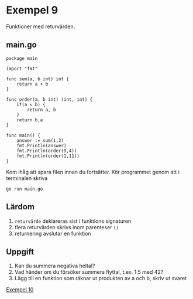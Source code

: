 # Exempel 9

Funktioner med returvärden.

## main.go

    package main

	import "fmt"

	func sum(a, b int) int {
	    return a + b
	}

	func order(a, b int) (int, int) {
		if(a < b) {
			return a, b
		}
		return b,a
	}

	func main() {
	    answer := sum(1,2)
	    fmt.Println(answer)
		fmt.Println(order(9,4))
		fmt.Println(order(1,11))
	}

Kom ihåg att spara filen innan du fortsätter. Kör programmet genom att i terminalen skriva

	go run main.go

## Lärdom

1. `returvärde` deklareras sist i funktions signaturen
1. flera returvärden skrivs inom parenteser `()`
1. returnering avslutar en funktion

## Uppgift

1. Kan du summera negativa heltal?
1. Vad händer om du försöker summera flyttal, t.ex. 1.5 med 42?
1. Lägg till en funktion som räknar ut produkten av a och b, skriv ut svaret

[Exempel 10](../9/README.md#-10)

